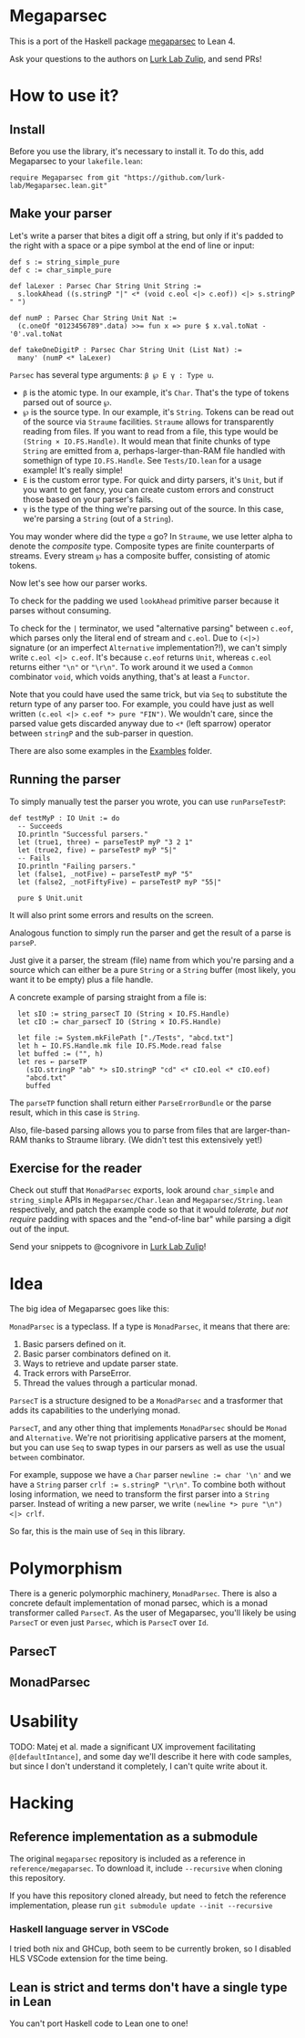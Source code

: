 # Megaparsec

This is a port of the Haskell package [megaparsec](https://hackage.haskell.org/package/megaparsec) to Lean 4.

Ask your questions to the authors on [Lurk Lab Zulip](https://zulip.yatima.io/#narrow/stream/24-yatima-tools/topic/.5BMegaparsec.2Elean.5D.20chat), and send PRs!

# How to use it?

## Install

Before you use the library, it's necessary to install it. To do this, add Megaparsec to your `lakefile.lean`:

```lean
require Megaparsec from git "https://github.com/lurk-lab/Megaparsec.lean.git"
```

## Make your parser

Let's write a parser that bites a digit off a string, but only if it's padded to the right with a space or a pipe symbol at the end of line or input:

```lean
def s := string_simple_pure
def c := char_simple_pure

def laLexer : Parsec Char String Unit String :=
  s.lookAhead ((s.stringP "|" <* (void c.eol <|> c.eof)) <|> s.stringP " ")

def numP : Parsec Char String Unit Nat :=
  (c.oneOf "0123456789".data) >>= fun x => pure $ x.val.toNat - '0'.val.toNat

def takeOneDigitP : Parsec Char String Unit (List Nat) :=
  many' (numP <* laLexer)
```

`Parsec` has several type arguments: `β ℘ E γ : Type u`.

- `β` is the atomic type. In our example, it's `Char`. That's the type of tokens parsed out of source `℘`.
- `℘` is the source type. In our example, it's `String`. Tokens can be read out of the source via `Straume` facilities. `Straume` allows for transparently reading from files. If you want to read from a file, this type would be `(String × IO.FS.Handle)`. It would mean that finite chunks of type `String` are emitted from a, perhaps-larger-than-RAM file handled with somethign of type `IO.FS.Handle`. See `Tests/IO.lean` for a usage example! It's really simple!
- `E` is the custom error type. For quick and dirty parsers, it's `Unit`, but if you want to get fancy, you can create custom errors and construct those based on your parser's fails.
- `γ` is the type of the thing we're parsing out of the source. In this case, we're parsing a `String` (out of a `String`).

You may wonder where did the type `α` go? In `Straume`, we use letter alpha to denote the _composite_ type. Composite types are finite counterparts of streams. Every stream `℘` has a composite buffer, consisting of atomic tokens.

Now let's see how our parser works.

To check for the padding we used `lookAhead` primitive parser because it parses without consuming.

To check for the `|` terminator, we used "alternative parsing" between `c.eof`, which parses only the literal end of stream and `c.eol`.
Due to `(<|>)` signature (or an imperfect `Alternative` implementation?!), we can't simply write `c.eol <|> c.eof`.
It's because `c.eof` returns `Unit`, whereas `c.eol` returns either `"\n"` or `"\r\n"`.
To work around it we used a `Common` combinator `void`, which voids anything, that's at least a `Functor`.

Note that you could have used the same trick, but via `Seq` to substitute the return type of any parser too.
For example, you could have just as well written `(c.eol <|> c.eof *> pure "FIN")`.
We wouldn't care, since the parsed value gets discarded anyway due to `<*` (left sparrow) operator between `stringP` and the sub-parser in question.

There are also some examples in the [Exambles](Examples) folder.

## Running the parser

To simply manually test the parser you wrote, you can use `runParseTestP`:

```lean
def testMyP : IO Unit := do
  -- Succeeds
  IO.println "Successful parsers."
  let (true1, three) ← parseTestP myP "3 2 1"
  let (true2, five) ← parseTestP myP "5|"
  -- Fails
  IO.println "Failing parsers."
  let (false1, _notFive) ← parseTestP myP "5"
  let (false2, _notFiftyFive) ← parseTestP myP "55|"

  pure $ Unit.unit
```

It will also print some errors and results on the screen.

Analogous function to simply run the parser and get the result of a parse is `parseP`.

Just give it a parser, the stream (file) name from which you're parsing and a source which can either be a pure `String` or a `String` buffer (most likely, you want it to be empty) plus a file handle.

A concrete example of parsing straight from a file is:

```lean
  let sIO := string_parsecT IO (String × IO.FS.Handle)
  let cIO := char_parsecT IO (String × IO.FS.Handle)

  let file := System.mkFilePath ["./Tests", "abcd.txt"]
  let h ← IO.FS.Handle.mk file IO.FS.Mode.read false
  let buffed := ("", h)
  let res ← parseTP
    (sIO.stringP "ab" *> sIO.stringP "cd" <* cIO.eol <* cIO.eof)
    "abcd.txt"
    buffed
```

The `parseTP` function shall return either `ParseErrorBundle` or the parse result, which in this case is `String`.

Also, file-based parsing allows you to parse from files that are larger-than-RAM thanks to Straume library.
(We didn't test this extensively yet!)

## Exercise for the reader

Check out stuff that `MonadParsec` exports, look around `char_simple` and `string_simple` APIs in `Megaparsec/Char.lean` and `Megaparsec/String.lean` respectively, and patch the example code so that it would _tolerate, but not require_ padding with spaces and the "end-of-line bar" while parsing a digit out of the input.

Send your snippets to @cognivore in [Lurk Lab Zulip](https://zulip.yatima.io/#narrow/stream/24-yatima-tools/topic/.5BMegaparsec.2Elean.5D.20chat)!

# Idea

The big idea of Megaparsec goes like this:

`MonadParsec` is a typeclass.
If a type is `MonadParsec`, it means that there are:

1.  Basic parsers defined on it.
2.  Basic parser combinators defined on it.
3.  Ways to retrieve and update parser state.
4.  Track errors with ParseError.
5.  Thread the values through a particular monad.

`ParsecT` is a structure designed to be a `MonadParsec` and a trasformer that adds its capabilities to the underlying monad.

`ParsecT`, and any other thing that implements `MonadParsec` should be `Monad` and `Alternative`.
We're not prioritising applicative parsers at the moment, but you can use `Seq` to swap types in our parsers as well as use the usual `between` combinator.

For example, suppose we have a `Char` parser `newline := char '\n'` and we have a `String` parser `crlf := s.stringP "\r\n"`.
To combine both without losing information, we need to transform the first parser into a `String` parser.
Instead of writing a new parser, we write `(newline *> pure "\n") <|> crlf`.

So far, this is the main use of `Seq` in this library.

# Polymorphism

There is a generic polymorphic machinery, `MonadParsec`.
There is also a concrete default implementation of monad parsec, which is a monad transformer called `ParsecT`.
As the user of Megaparsec, you'll likely be using `ParsecT` or even just `Parsec`, which is `ParsecT` over `Id`.

## ParsecT

## MonadParsec

# Usability

TODO: Matej et al. made a significant UX improvement facilitating `@[defaultIntance]`, and some day we'll describe it here with code samples, but since I don't understand it completely, I can't quite write about it.

# Hacking

## Reference implementation as a submodule

The original `megaparsec` repository is included as a reference in `reference/megaparsec`.
To download it, include `--recursive` when cloning this repository.

If you have this repository cloned already, but need to fetch the reference implementation, please run `git submodule update --init --recursive`

### Haskell language server in VSCode

I tried both nix and GHCup, both seem to be currently broken, so I disabled HLS VSCode extension for the time being.

## Lean is strict and terms don't have a single type in Lean

You can't port Haskell code to Lean one to one!
